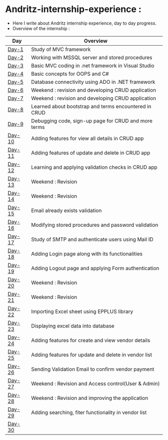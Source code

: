 # Andritz-internship-experience :

* Here I write about Andritz internship experience, day to day progress.<br>
* Overview of the internship : <br>

| Day                                                                                                                | Overview                                            |                                                                                                                                                                      
| -------------                                                                                                      |-------------                                        |
|[Day-1](https://github.com/Simanta-Developer/Andritz-internship-experience/blob/main/Day-to-day-progress/Day-1.md)  | Study of MVC framework                              | 
|[Day-2](https://github.com/Simanta-Developer/Andritz-internship-experience/blob/main/Day-to-day-progress/Day-2.md)  | Working with MSSQL server and stored procedures     | 
|[Day-3](https://github.com/Simanta-Developer/Andritz-internship-experience/blob/main/Day-to-day-progress/Day-3.md)  | Basic MVC coding in .net framework in Visual Studio |
|[Day-4](https://github.com/Simanta-Developer/Andritz-internship-experience/blob/main/Day-to-day-progress/Day-4.md)  | Basic concepts for OOPS and C#                      |
|[Day-5](https://github.com/Simanta-Developer/Andritz-internship-experience/blob/main/Day-to-day-progress/Day-5.md)  | Database connectivity using ADO in .NET framework   |
|[Day-6](https://github.com/Simanta-Developer/Andritz-internship-experience/blob/main/Day-to-day-progress/Day-6.md)  | Weekend : revision and developing CRUD application  |
|[Day-7](https://github.com/Simanta-Developer/Andritz-internship-experience/blob/main/Day-to-day-progress/Day-7.md)  | Weekend : revision and developing CRUD application  |
|[Day-8](https://github.com/Simanta-Developer/Andritz-internship-experience/blob/main/Day-to-day-progress/Day-8.md)  |Learned about bootstrap and terms encountered in CRUD|
|[Day-9](https://github.com/Simanta-Developer/Andritz-internship-experience/blob/main/Day-to-day-progress/Day-9.md)  | Debugging code, sign-up page for CRUD and more terms|
|[Day-10](https://github.com/Simanta-Developer/Andritz-internship-experience/blob/main/Day-to-day-progress/Day-10.md)| Adding features for view all details in CRUD app    | 
|[Day-11](https://github.com/Simanta-Developer/Andritz-internship-experience/blob/main/Day-to-day-progress/Day-11.md)| Adding features of update and delete in CRUD app    |
|[Day-12](https://github.com/Simanta-Developer/Andritz-internship-experience/blob/main/Day-to-day-progress/Day-12.md)| Learning and applying validation checks in CRUD app |
|[Day-13](https://github.com/Simanta-Developer/Andritz-internship-experience/blob/main/Day-to-day-progress/Day-13.md)| Weekend : Revision                                  |
|[Day-14](https://github.com/Simanta-Developer/Andritz-internship-experience/blob/main/Day-to-day-progress/Day-14.md)| Weekend : Revision                                  |
|[Day-15](https://github.com/Simanta-Developer/Andritz-internship-experience/blob/main/Day-to-day-progress/Day-15.md)| Email already exists validation                     |
|[Day-16](https://github.com/Simanta-Developer/Andritz-internship-experience/blob/main/Day-to-day-progress/Day-16.md)| Modifying stored procedures and password validation |
|[Day-17](https://github.com/Simanta-Developer/Andritz-internship-experience/blob/main/Day-to-day-progress/Day-17.md)| Study of SMTP and authenticate users using Mail ID  |
|[Day-18](https://github.com/Simanta-Developer/Andritz-internship-experience/blob/main/Day-to-day-progress/Day-18.md)| Adding Login page along with its functionalities    |
|[Day-19](https://github.com/Simanta-Developer/Andritz-internship-experience/blob/main/Day-to-day-progress/Day-19.md)| Adding Logout page and applying Form authentication | 
|[Day-20](https://github.com/Simanta-Developer/Andritz-internship-experience/blob/main/Day-to-day-progress/Day-20.md)| Weekend : Revision                                  |
|[Day-21](https://github.com/Simanta-Developer/Andritz-internship-experience/blob/main/Day-to-day-progress/Day-21.md)| Weekend : Revision                                  |
|[Day-22](https://github.com/Simanta-Developer/Andritz-internship-experience/blob/main/Day-to-day-progress/Day-22.md)| Importing Excel sheet using EPPLUS library          |
|[Day-23](https://github.com/Simanta-Developer/Andritz-internship-experience/blob/main/Day-to-day-progress/Day-23.md)| Displaying excel data into database                 |
|[Day-24](https://github.com/Simanta-Developer/Andritz-internship-experience/blob/main/Day-to-day-progress/Day-24.md)| Adding features for create and view vendor details  |
|[Day-25](https://github.com/Simanta-Developer/Andritz-internship-experience/blob/main/Day-to-day-progress/Day-25.md)| Adding features for update and delete in vendor list|
|[Day-26](https://github.com/Simanta-Developer/Andritz-internship-experience/blob/main/Day-to-day-progress/Day-26.md)| Sending Validation Email to confirm vendor payment  |
|[Day-27](https://github.com/Simanta-Developer/Andritz-internship-experience/blob/main/Day-to-day-progress/Day-27.md)| Weekend : Revision and Access control(User & Admin) |
|[Day-28](https://github.com/Simanta-Developer/Andritz-internship-experience/blob/main/Day-to-day-progress/Day-28.md)| Weekend : Revision and improving the application    |
|[Day-29](https://github.com/Simanta-Developer/Andritz-internship-experience/blob/main/Day-to-day-progress/Day-29.md)| Adding searching, fiter functionality in vendor list|
|[Day-30](https://github.com/Simanta-Developer/Andritz-internship-experience/blob/main/Day-to-day-progress/Day-30.md)|                                                     |   
